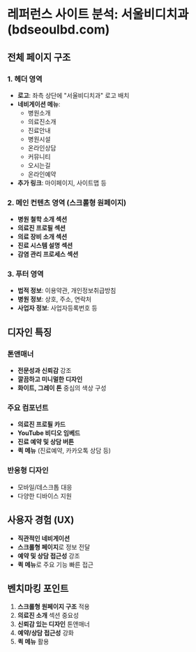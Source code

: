# 레퍼런스 사이트 분석: 서울비디치과 (bdseoulbd.com)

## 전체 페이지 구조

### 1. 헤더 영역
- **로고**: 좌측 상단에 "서울비디치과" 로고 배치
- **네비게이션 메뉴**: 
  - 병원소개
  - 의료진소개
  - 진료안내
  - 병원시설
  - 온라인상담
  - 커뮤니티
  - 오시는길
  - 온라인예약
- **추가 링크**: 마이페이지, 사이트맵 등

### 2. 메인 컨텐츠 영역 (스크롤형 원페이지)
- **병원 철학 소개 섹션**
- **의료진 프로필 섹션**
- **의료 장비 소개 섹션**
- **진료 시스템 설명 섹션**
- **감염 관리 프로세스 섹션**

### 3. 푸터 영역
- **법적 정보**: 이용약관, 개인정보취급방침
- **병원 정보**: 상호, 주소, 연락처
- **사업자 정보**: 사업자등록번호 등

## 디자인 특징

### 톤앤매너
- **전문성과 신뢰감** 강조
- **깔끔하고 미니멀한 디자인**
- **화이트, 그레이 톤** 중심의 색상 구성

### 주요 컴포넌트
- **의료진 프로필 카드**
- **YouTube 비디오 임베드**
- **진료 예약 및 상담 버튼**
- **퀵 메뉴** (진료예약, 카카오톡 상담 등)

### 반응형 디자인
- 모바일/데스크톱 대응
- 다양한 디바이스 지원

## 사용자 경험 (UX)
- **직관적인 네비게이션**
- **스크롤형 페이지**로 정보 전달
- **예약 및 상담 접근성** 강조
- **퀵 메뉴**로 주요 기능 빠른 접근

## 벤치마킹 포인트
1. **스크롤형 원페이지 구조** 적용
2. **의료진 소개** 섹션 중요성
3. **신뢰감 있는 디자인** 톤앤매너
4. **예약/상담 접근성** 강화
5. **퀵 메뉴** 활용